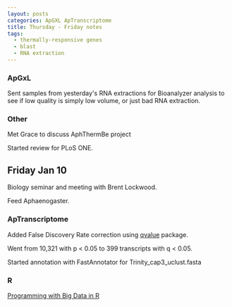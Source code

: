 ```yaml
---
layout: posts
categories: ApGXL ApTranscriptome
title: Thursday - Friday notes
tags:
  - thermally-responsive genes
  - blast
  - RNA extraction
---
```


### ApGxL 

Sent samples from yesterday's RNA extractions for Bioanalyzer analysis to see if low quality is simply low volume, or just bad RNA extraction.

### Other

Met Grace to discuss AphThermBe project

Started review for PLoS ONE.




## Friday Jan 10

Biology seminar and meeting with Brent Lockwood.

Feed Aphaenogaster.

### ApTranscriptome

Added False Discovery Rate correction using [qvalue](http://www.bioconductor.org/packages/devel/bioc/html/qvalue.html) package.

Went from 10,321 with p < 0.05 to 399 transcripts with q < 0.05. 

Started annotation with FastAnnotator for Trinity_cap3_uclust.fasta

### R

[Programming with Big Data in R](http://r-pbd.org/)



